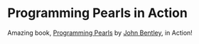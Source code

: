 # Programming Pearls in Action

Amazing book, [Programming Pearls] by [John Bentley], in Action!

[Programming Pearls]: https://dl.acm.org/citation.cfm?id=318199
[John Bentley]: https://dl.acm.org/author_page.cfm?id=81100143310
